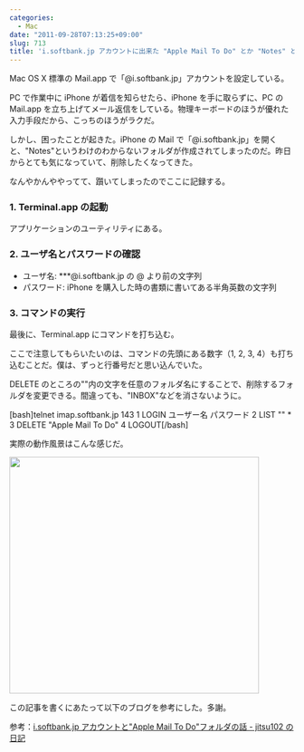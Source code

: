 ```yaml
---
categories:
  - Mac
date: "2011-09-28T07:13:25+09:00"
slug: 713
title: 'i.softbank.jp アカウントに出来た "Apple Mail To Do" とか "Notes" とかを削除する方法'
---
```


Mac OS X 標準の Mail.app で「@i.softbank.jp」アカウントを設定している。

PC で作業中に iPhone が着信を知らせたら、iPhone を手に取らずに、PC の Mail.app を立ち上げてメール返信をしている。物理キーボードのほうが優れた入力手段だから、こっちのほうがラクだ。

しかし、困ったことが起きた。iPhone の Mail で「@i.softbank.jp」を開くと、"Notes"というわけのわからないフォルダが作成されてしまったのだ。昨日からとても気になっていて、削除したくなってきた。

なんやかんややってて、躓いてしまったのでここに記録する。

### 1. Terminal.app の起動

アプリケーションのユーティリティにある。

### 2. ユーザ名とパスワードの確認

- ユーザ名: \*\*\*@i.softbank.jp の @ より前の文字列
- パスワード: iPhone を購入した時の書類に書いてある半角英数の文字列

### 3. コマンドの実行

最後に、Terminal.app にコマンドを打ち込む。

ここで注意してもらいたいのは、コマンドの先頭にある数字（1, 2, 3, 4）も打ち込むことだ。僕は、ずっと行番号だと思い込んでいた。

DELETE のところの""内の文字を任意のフォルダ名にすることで、削除するフォルダを変更できる。間違っても、"INBOX"などを消さないように。

[bash]telnet imap.softbank.jp 143
1 LOGIN ユーザー名 パスワード
2 LIST &quot;&quot; \*
3 DELETE &quot;Apple Mail To Do&quot;
4 LOGOUT[/bash]

実際の動作風景はこんな感じだ。

<img alt="" src="/images/2011/09/0713_1.jpg" width="441" height="418">

この記事を書くにあたって以下のブログを参考にした。多謝。

参考：[i.softbank.jp アカウントと"Apple Mail To Do"フォルダの話 - jitsu102 の日記](http://d.hatena.ne.jp/jitsu102/20090521/1242914617)

